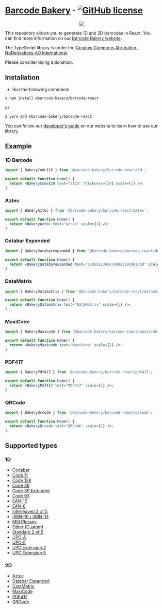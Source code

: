 ﻿# [Barcode Bakery](https://www.barcodebakery.com/) &middot; [![GitHub license](https://img.shields.io/badge/license-CC%20BY--ND-blue.svg)](https://creativecommons.org/licenses/by-nd/4.0/deed.en)

<p align="center"><a href="https://www.barcodebakery.com" target="_blank">
    <img src="https://www.barcodebakery.com/images/BCG-Logo-SQ-GitHub.svg">
</a></p>

This repository allows you to generate 1D and 2D barcodes in React. You can find more information on our [Barcode Bakery website](https://www.barcodebakery.com).

The TypeScript library is under the [Creative Commons Attribution-NoDerivatives 4.0 International](https://creativecommons.org/licenses/by-nd/4.0/deed.en).

Please consider doing a donation.

## Installation

- Run the following command:

```bash
$ npm install @barcode-bakery/barcode-react
```

or

```bash
$ yarn add @barcode-bakery/barcode-react
```

You can follow our [developer's guide](https://www.barcodebakery.com/en/docs/react/guide) on our website to learn how to use our library.

## Example

### 1D Barcode

```jsx
import { BakeryCode128 } from '@barcode-bakery/barcode-react/1d';

export default function Home() {
  return <BakeryCode128 text="a123" thickness={30} scale={1} />;
}
```

### Aztec

```jsx
import { BakeryAztec } from '@barcode-bakery/barcode-react/aztec';

export default function Home() {
  return <BakeryAztec text="Aztec" scale={1} />;
}
```

### Databar Expanded

```jsx
import { BakeryDatabarexpanded } from '@barcode-bakery/barcode-react/databarexpanded';

export default function Home() {
  return <BakeryDatabarexpanded text="01900123456789083103001750" scale={1} />;
}
```

### DataMatrix

```jsx
import { BakeryDatamatrix } from '@barcode-bakery/barcode-react/datamatrix';

export default function Home() {
  return <BakeryDatamatrix text="DataMatrix" scale={1} />;
}
```

### MaxiCode

```jsx
import { BakeryMaxicode } from '@barcode-bakery/barcode-react/maxicode';

export default function Home() {
  return <BakeryMaxicode text="MaxiCode" scale={1} />;
}
```

### PDF417

```jsx
import { BakeryPdf417 } from '@barcode-bakery/barcode-react/pdf417';

export default function Home() {
  return <BakeryPdf417 text="PDF417" scale={1} />;
}
```

### QRCode

```jsx
import { BakeryQrcode } from '@barcode-bakery/barcode-react/qrcode';

export default function Home() {
  return <BakeryQrcode text="QRCode" scale={1} />;
}
```

## Supported types

### 1D

- [Codabar](https://www.barcodebakery.com/en/docs/react/barcode/codabar/api)
- [Code 11](https://www.barcodebakery.com/en/docs/react/barcode/code11/api)
- [Code 128](https://www.barcodebakery.com/en/docs/react/barcode/code128/api)
- [Code 39](https://www.barcodebakery.com/en/docs/react/barcode/code39/api)
- [Code 39 Extended](https://www.barcodebakery.com/en/docs/react/barcode/code39extended/api)
- [Code 93](https://www.barcodebakery.com/en/docs/react/barcode/code93/api)
- [EAN-13](https://www.barcodebakery.com/en/docs/react/barcode/ean13/api)
- [EAN-8](https://www.barcodebakery.com/en/docs/react/barcode/ean8/api)
- [Interleaved 2 of 5](https://www.barcodebakery.com/en/docs/react/barcode/i25/api)
- [ISBN-10 / ISBN-13](https://www.barcodebakery.com/en/docs/react/barcode/isbn/api)
- [MSI Plessey](https://www.barcodebakery.com/en/docs/react/barcode/msi/api)
- [Other (Custom)](https://www.barcodebakery.com/en/docs/react/barcode/othercode/api)
- [Standard 2 of 5](https://www.barcodebakery.com/en/docs/react/barcode/s25/api)
- [UPC-A](https://www.barcodebakery.com/en/docs/react/barcode/upca/api)
- [UPC-E](https://www.barcodebakery.com/en/docs/react/barcode/upce/api)
- [UPC Extension 2](https://www.barcodebakery.com/en/docs/react/barcode/upcext2/api)
- [UPC Extension 5](https://www.barcodebakery.com/en/docs/react/barcode/upcext5/api)

### 2D

- [Aztec](https://www.barcodebakery.com/en/docs/react/barcode/aztec/api)
- [Databar Expanded](https://www.barcodebakery.com/en/docs/react/barcode/databarexpanded/api)
- [DataMatrix](https://www.barcodebakery.com/en/docs/react/barcode/datamatrix/api)
- [MaxiCode](https://www.barcodebakery.com/en/docs/react/barcode/maxicode/api)
- [PDF417](https://www.barcodebakery.com/en/docs/react/barcode/pdf417/api)
- [QRCode](https://www.barcodebakery.com/en/docs/react/barcode/qrcode/api)
